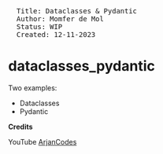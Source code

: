 
<pre>
  Title: Dataclasses & Pydantic
  Author: Momfer de Mol
  Status: WIP
  Created: 12-11-2023
</pre>

# dataclasses_pydantic

Two examples:
- Dataclasses
- Pydantic

**Credits**

YouTube [ArjanCodes](https://www.youtube.com/@ArjanCodes/videos)